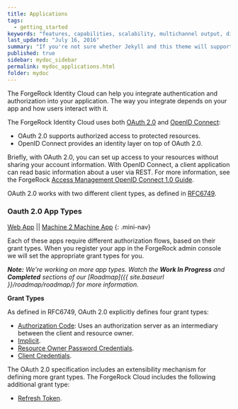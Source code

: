 ```yaml
---
title: Applications
tags:
  - getting_started
keywords: "features, capabilities, scalability, multichannel output, dita, hats, comparison, benefits"
last_updated: "July 16, 2016"
summary: "If you're not sure whether Jekyll and this theme will support your requirements, this list provides a semi-comprehensive overview of available features."
published: true
sidebar: mydoc_sidebar
permalink: mydoc_applications.html
folder: mydoc
---
```


The ForgeRock Identity Cloud can help you integrate authentication and authorization into your application. The way you integrate depends on your app and how users interact with it.

The ForgeRock Identity Cloud uses both [OAuth 2.0](https://tools.ietf.org/html/rfc6749) and [OpenID Connect](http://openid.net/specs/openid-connect-core-1_0.html):

- OAuth 2.0 supports authorized access to protected resources.
- OpenID Connect provides an identity layer on top of OAuth 2.0.

Briefly, with OAuth 2.0, you can set up access to your resources without sharing your account information. With OpenID Connect, a client application can read basic information about a user via REST. For more information, see the ForgeRock [Access Management OpenID Connect 1.0 Guide]().

[comment]: <> (I'm not sure we even need to define OAuth 2.0 App types, but for 
completeness, I'm including the link)

OAuth 2.0 works with two different client types, as defined in
[RFC6749](https://tools.ietf.org/html/rfc6749#section-2.1).


<a name="top"></a>
### Oauth 2.0 App Types

[Web App](#web) || [Machine 2 Machine App](#machine2machine)
{: .mini-nav}

[comment]: <> (I'm tempted to break this out into a separate page, maybe under reference)

Each of these apps require different authorization flows, based on their grant types. When you register your app in the ForgeRock admin console we will set the appropriate grant types for you.

_**Note:** We're working on more app types. Watch the **Work In Progress** and **Completed** sections of our [Roadmap]({{ site.baseurl }}/roadmap/roadmap/) for more information._

**Grant Types**

As defined in RFC6749, OAuth 2.0 explicitly defines four grant types:

- [Authorization Code](https://tools.ietf.org/html/rfc6749#section-1.3.1):
Uses an authorization server as an intermediary between the client and resource owner.
- [Implicit](https://tools.ietf.org/html/rfc6749#section-1.3.2).
- [Resource Owner Password Credentials](https://tools.ietf.org/html/rfc6749#section-1.3.3).
- [Client Credentials](https://tools.ietf.org/html/rfc6749#section-1.3.4).

The OAuth 2.0 specification includes an extensibility mechanism for defining more grant types. The ForgeRock Cloud includes the following additional grant type:

- [Refresh Token](https://tools.ietf.org/html/rfc6749#section-1.5).



